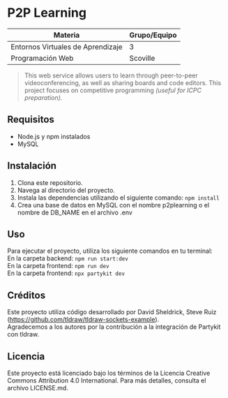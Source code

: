 # P2P Learning
| Materia                                   | Grupo/Equipo                 |
|-------------------------------------------|------------------------------|
| Entornos Virtuales de Aprendizaje         | 3                            |
| Programación Web                          | Scoville                     |
> This web service allows users to learn through peer-to-peer videoconferencing, as well as sharing boards and code editors. This project focuses on competitive programming *(useful for ICPC preparation).*

## Requisitos

- Node.js y npm instalados
- MySQL 
  
## Instalación

1. Clona este repositorio.
2. Navega al directorio del proyecto.
3. Instala las dependencias utilizando el siguiente comando: `npm install`
4. Crea una base de datos en MySQL con el nombre p2plearning o el nombre de DB_NAME en el archivo .env  

## Uso

Para ejecutar el proyecto, utiliza los siguiente comandos en tu terminal:  
En la carpeta backend: `npm run start:dev`  
En la carpeta frontend: `npm run dev`  
En la carpeta frontend: `npx partykit dev`  

## Créditos

Este proyecto utiliza código desarrollado por David Sheldrick, Steve Ruiz (https://github.com/tldraw/tldraw-sockets-example).  
Agradecemos a los autores por la contribución a la integración de Partykit con tldraw.

## Licencia

Este proyecto está licenciado bajo los términos de la Licencia Creative Commons Attribution 4.0 International. Para más detalles, consulta el archivo LICENSE.md.
